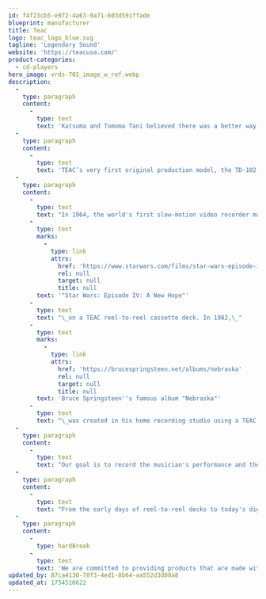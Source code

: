 ```yaml
---
id: f4f23cb5-e972-4a63-9a71-603d591ffade
blueprint: manufacturer
title: Teac
logo: teac_logo_blue.svg
tagline: 'Legendary Sound'
website: 'https://teacusa.com/'
product-categories:
  - cd-players
hero_image: vrds-701_image_w_ref.webp
description:
  -
    type: paragraph
    content:
      -
        type: text
        text: 'Katsuma and Tomoma Tani believed there was a better way to recreate sound at home, whether it was from a turntable, a cassette deck, or a CD player. TEAC Corporation was originally founded as Tokyo Television Acoustic Company on August 26th, 1953. In 1956, the name changed to Tokyo Electro-Acoustic Company, finally merging those firms in 1964 to form TEAC Corporation.'
  -
    type: paragraph
    content:
      -
        type: text
        text: 'TEAC’s very first original production model, the TD-102, went on sale in April 1957. In 1957, two Americans came to visit the newly established Tokyo Electronic Acoustic Company. They were the CEO and the chief engineer of a big radio manufacturer called Lafayette Radio Electronics. When Tani showed them the prototype for the TD-102, they said “Add a playback amp, turn it into a tape player and change the casing to a cabinet and we‘ll take it!”. And with that, they ordered 25 units. While happy to receive such a great bulk order, there wasn‘t anyone at the company at the time to configure the amps… So according to legend, staff had to work flat out for 72 hours straight to complete the order in time. But their hard work paid off: The TD-102 crossed over into the US market and quickly became a favorite amongst audio fans.'
  -
    type: paragraph
    content:
      -
        type: text
        text: "In 1964, the world's first slow-motion video recorder made by TEAC was used at the Tokyo Olympics to record each and every movement of the athletes. In 1977, R2-D2's voice was recorded for\_"
      -
        type: text
        marks:
          -
            type: link
            attrs:
              href: 'https://www.starwars.com/films/star-wars-episode-iv-a-new-hope'
              rel: null
              target: null
              title: null
        text: '"Star Wars: Episode IV: A New Hope"'
      -
        type: text
        text: "\_on a TEAC reel-to-reel cassette deck. In 1982,\_"
      -
        type: text
        marks:
          -
            type: link
            attrs:
              href: 'https://brucespringsteen.net/albums/nebraska'
              rel: null
              target: null
              title: null
        text: 'Bruce Springsteen''s famous album "Nebraska"'
      -
        type: text
        text: "\_was created in his home recording studio using a TEAC multi-track cassette tape recorder."
  -
    type: paragraph
    content:
      -
        type: text
        text: "Our goal is to record the musician's performance and the engineer's intentions faithfully to deliver them clearly to the listener's ears."
  -
    type: paragraph
    content:
      -
        type: text
        text: "From the early days of reel-to-reel decks to today's digital age of high-resolution playback, media has changed dramatically, but TEAC's vision remains the same."
  -
    type: paragraph
    content:
      -
        type: hardBreak
      -
        type: text
        text: 'We are committed to providing products that are made with the utmost care and attention, for people just like you who love music.'
updated_by: 87ca4130-78f3-4ed1-8b64-aa552d3d08a8
updated_at: 1754516622
---
```

